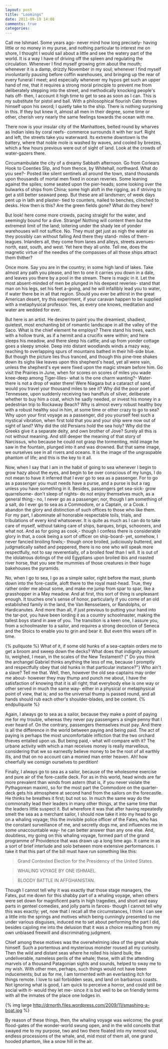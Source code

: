 ```yaml
---
layout: post
title: "Loomings"
date: 2011-09-19 14:08
comments: true
categories: 
---
```


Call me Ishmael. Some years ago- never mind how long precisely- having little or no money in my purse, and nothing particular to interest me on shore, I thought I would sail about a little and see the watery part of the world. It is a way I have of driving off the spleen and regulating the circulation. Whenever I find myself growing grim about the mouth; whenever it is a damp, drizzly November in my soul; whenever I find myself involuntarily pausing before coffin warehouses, and bringing up the rear of every funeral I meet; and especially whenever my hypos get such an upper hand of me, that it requires a strong moral principle to prevent me from deliberately stepping into the street, and methodically knocking people's hats off- then, I account it high time to get to sea as soon as I can. This is my substitute for pistol and ball. With a philosophical flourish Cato throws himself upon his sword; I quietly take to the ship. There is nothing surprising in this. If they but knew it, almost all men in their degree, some time or other, cherish very nearly the same feelings towards the ocean with me.

There now is your insular city of the Manhattoes, belted round by wharves as Indian isles by coral reefs- commerce surrounds it with her surf. Right and left, the streets take you waterward. Its extreme downtown is the battery, where that noble mole is washed by waves, and cooled by breezes, which a few hours previous were out of sight of land. Look at the crowds of water-gazers there.

Circumambulate the city of a dreamy Sabbath afternoon. Go from Corlears Hook to Coenties Slip, and from thence, by Whitehall, northward. What do you see?- Posted like silent sentinels all around the town, stand thousands upon thousands of mortal men fixed in ocean reveries. Some leaning against the spiles; some seated upon the pier-heads; some looking over the bulwarks of ships from China; some high aloft in the rigging, as if striving to get a still better seaward peep. But these are all landsmen; of week days pent up in lath and plaster- tied to counters, nailed to benches, clinched to desks. How then is this? Are the green fields gone? What do they here?

But look! here come more crowds, pacing straight for the water, and seemingly bound for a dive. Strange! Nothing will content them but the extremest limit of the land; loitering under the shady lee of yonder warehouses will not suffice. No. They must get just as nigh the water as they possibly can without falling And there they stand- miles of them- leagues. Inlanders all, they come from lanes and alleys, streets avenues- north, east, south, and west. Yet here they all unite. Tell me, does the magnetic virtue of the needles of the compasses of all those ships attract them thither?

Once more. Say you are in the country; in some high land of lakes. Take almost any path you please, and ten to one it carries you down in a dale, and leaves you there by a pool in the stream. There is magic in it. Let the most absent-minded of men be plunged in his deepest reveries- stand that man on his legs, set his feet a-going, and he will infallibly lead you to water, if water there be in all that region. Should you ever be athirst in the great American desert, try this experiment, if your caravan happen to be supplied with a metaphysical professor. Yes, as every one knows, meditation and water are wedded for ever.

But here is an artist. He desires to paint you the dreamiest, shadiest, quietest, most enchanting bit of romantic landscape in all the valley of the Saco. What is the chief element he employs? There stand his trees, each with a hollow trunk, as if a hermit and a crucifix were within; and here sleeps his meadow, and there sleep his cattle; and up from yonder cottage goes a sleepy smoke. Deep into distant woodlands winds a mazy way, reaching to overlapping spurs of mountains bathed in their hill-side blue. But though the picture lies thus tranced, and though this pine-tree shakes down its sighs like leaves upon this shepherd's head, yet all were vain, unless the shepherd's eye were fixed upon the magic stream before him. Go visit the Prairies in June, when for scores on scores of miles you wade knee-deep among Tiger-lilies- what is the one charm wanting?- Water- there is not a drop of water there! Were Niagara but a cataract of sand, would you travel your thousand miles to see it? Why did the poor poet of Tennessee, upon suddenly receiving two handfuls of silver, deliberate whether to buy him a coat, which he sadly needed, or invest his money in a pedestrian trip to Rockaway Beach? Why is almost every robust healthy boy with a robust healthy soul in him, at some time or other crazy to go to sea? Why upon your first voyage as a passenger, did you yourself feel such a mystical vibration, when first told that you and your ship were now out of sight of land? Why did the old Persians hold the sea holy? Why did the Greeks give it a separate deity, and own brother of Jove? Surely all this is not without meaning. And still deeper the meaning of that story of Narcissus, who because he could not grasp the tormenting, mild image he saw in the fountain, plunged into it and was drowned. But that same image, we ourselves see in all rivers and oceans. It is the image of the ungraspable phantom of life; and this is the key to it all.

Now, when I say that I am in the habit of going to sea whenever I begin to grow hazy about the eyes, and begin to be over conscious of my lungs, I do not mean to have it inferred that I ever go to sea as a passenger. For to go as a passenger you must needs have a purse, and a purse is but a rag unless you have something in it. Besides, passengers get sea-sick- grow quarrelsome- don't sleep of nights- do not enjoy themselves much, as a general thing;- no, I never go as a passenger; nor, though I am something of a salt, do I ever go to sea as a Commodore, or a Captain, or a Cook. I abandon the glory and distinction of such offices to those who like them. For my part, I abominate all honorable respectable toils, trials, and tribulations of every kind whatsoever. It is quite as much as I can do to take care of myself, without taking care of ships, barques, brigs, schooners, and what not. And as for going as cook,- though I confess there is considerable glory in that, a cook being a sort of officer on ship-board- yet, somehow, I never fancied broiling fowls;- though once broiled, judiciously buttered, and judgmatically salted and peppered, there is no one who will speak more respectfully, not to say reverentially, of a broiled fowl than I will. It is out of the idolatrous dotings of the old Egyptians upon broiled ibis and roasted river horse, that you see the mummies of those creatures in their huge bakehouses the pyramids.

No, when I go to sea, I go as a simple sailor, right before the mast, plumb down into the fore-castle, aloft there to the royal mast-head. True, they rather order me about some, and make me jump from spar to spar, like a grasshopper in a May meadow. And at first, this sort of thing is unpleasant enough. It touches one's sense of honor, particularly if you come of an old established family in the land, the Van Rensselaers, or Randolphs, or Hardicanutes. And more than all, if just previous to putting your hand into the tar-pot, you have been lording it as a country schoolmaster, making the tallest boys stand in awe of you. The transition is a keen one, I assure you, from a schoolmaster to a sailor, and requires a strong decoction of Seneca and the Stoics to enable you to grin and bear it. But even this wears off in time.

{% pullquote %}
What of it, if some old hunks of a sea-captain orders me to get a broom and sweep down the decks? What does that indignity amount to, weighed, I mean, in the scales of the New Testament? {" Do you think the archangel Gabriel thinks anything the less of me, because I promptly and respectfully obey that old hunks in that particular instance?"} Who ain't a slave? Tell me that. Well, then, however the old sea-captains may order me about- however they may thump and punch me about, I have the satisfaction of knowing that it is all right; that everybody else is one way or other served in much the same way- either in a physical or metaphysical point of view, that is; and so the universal thump is passed round, and all hands should rub each other's shoulder-blades, and be content.
{% endpullquote %}

Again, I always go to sea as a sailor, because they make a point of paying me for my trouble, whereas they never pay passengers a single penny that I ever heard of. On the contrary, passengers themselves must pay. And there is all the difference in the world between paying and being paid. The act of paying is perhaps the most uncomfortable infliction that the two orchard thieves entailed upon us. But being paid,- what will compare with it? The urbane activity with which a man receives money is really marvellous, considering that we so earnestly believe money to be the root of all earthly ills, and that on no account can a monied man enter heaven. Ah! how cheerfully we consign ourselves to perdition!

Finally, I always go to sea as a sailor, because of the wholesome exercise and pure air of the fore-castle deck. For as in this world, head winds are far more prevalent than winds from astern (that is, if you never violate the Pythagorean maxim), so for the most part the Commodore on the quarter-deck gets his atmosphere at second hand from the sailors on the forecastle. He thinks he breathes it first; but not so. In much the same way do the commonalty lead their leaders in many other things, at the same time that the leaders little suspect it. But wherefore it was that after having repeatedly smelt the sea as a merchant sailor, I should now take it into my head to go on a whaling voyage; this the invisible police officer of the Fates, who has the constant surveillance of me, and secretly dogs me, and influences me in some unaccountable way- he can better answer than any one else. And, doubtless, my going on this whaling voyage, formed part of the grand programme of Providence that was drawn up a long time ago. It came in as a sort of brief interlude and solo between more extensive performances. I take it that this part of the bill must have run something like this:

> Grand Contested Election for the Presidency of the United States.

> WHALING VOYAGE BY ONE ISHMAEL.

> BLOODY BATTLE IN AFFGHANISTAN.

Though I cannot tell why it was exactly that those stage managers, the Fates, put me down for this shabby part of a whaling voyage, when others were set down for magnificent parts in high tragedies, and short and easy parts in genteel comedies, and jolly parts in farces- though I cannot tell why this was exactly; yet, now that I recall all the circumstances, I think I can see a little into the springs and motives which being cunningly presented to me under various disguises, induced me to set about performing the part I did, besides cajoling me into the delusion that it was a choice resulting from my own unbiased freewill and discriminating judgment.

Chief among these motives was the overwhelming idea of the great whale himself. Such a portentous and mysterious monster roused all my curiosity. Then the wild and distant seas where he rolled his island bulk; the undeliverable, nameless perils of the whale; these, with all the attending marvels of a thousand Patagonian sights and sounds, helped to sway me to my wish. With other men, perhaps, such things would not have been inducements; but as for me, I am tormented with an everlasting itch for things remote. I love to sail forbidden seas, and land on barbarous coasts. Not ignoring what is good, I am quick to perceive a horror, and could still be social with it- would they let me- since it is but well to be on friendly terms with all the inmates of the place one lodges in.

{% img large http://drnorth.files.wordpress.com/2009/11/smashing-a-boat.jpg %}

By reason of these things, then, the whaling voyage was welcome; the great flood-gates of the wonder-world swung open, and in the wild conceits that swayed me to my purpose, two and two there floated into my inmost soul, endless processions of the whale, and, mid most of them all, one grand hooded phantom, like a snow hill in the air.

